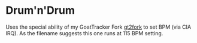 # Drum'n'Drum
Uses the special ability of my GoatTracker Fork [gt2fork](https://github.com/jansalleine/gt2fork/tree/dev) to set BPM (via CIA IRQ). As the filename suggests this one runs at 115 BPM setting.
